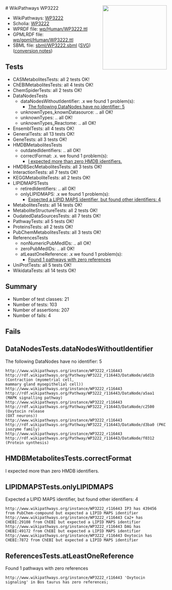<img style="float: right; width: 200px" src="../logo.png" />
# WikiPathways WP3222

* WikiPathways: [WP3222](https://identifiers.org/wikipathways:WP3222)
* Scholia: [WP3222](https://scholia.toolforge.org/wikipathways/WP3222)
* WPRDF file: [wp/Human/WP3222.ttl](../wp/Human/WP3222.ttl)
* GPMLRDF file: [wp/gpml/Human/WP3222.ttl](../wp/gpml/Human/WP3222.ttl)
* SBML file: [sbml/WP3222.sbml](../sbml/WP3222.sbml) ([SVG](../sbml/WP3222.svg)) ([conversion notes](../sbml/WP3222.txt))

## Tests
* CASMetabolitesTests: all 2 tests OK!
* ChEBIMetabolitesTests: all 4 tests OK!
* ChemSpiderTests: all 2 tests OK!
* DataNodesTests
    * dataNodesWithoutIdentifier: .x we found 1 problem(s):
        * [The following DataNodes have no identifier: 5](#d2d32fa4)
    * unknownTypes_knownDatasource: .. all OK!
    * unknownTypes: .. all OK!
    * unknownTypes_Reactome: .. all OK!
* EnsemblTests: all 4 tests OK!
* GeneralTests: all 13 tests OK!
* GeneTests: all 3 tests OK!
* HMDBMetabolitesTests
    * outdatedIdentifiers: .. all OK!
    * correctFormat: .x. we found 1 problem(s):
        * [I expected more than zero HMDB identifiers.](#ad154c1e)
* HMDBSecMetabolitesTests: all 3 tests OK!
* InteractionTests: all 7 tests OK!
* KEGGMetaboliteTests: all 2 tests OK!
* LIPIDMAPSTests
    * retiredIdentifiers: .. all OK!
    * onlyLIPIDMAPS: .x we found 1 problem(s):
        * [Expected a LIPID MAPS identifier, but found other identifiers: 4](#48cc60bb)
* MetabolitesTests: all 14 tests OK!
* MetaboliteStructureTests: all 2 tests OK!
* OudatedDataSourcesTests: all 7 tests OK!
* PathwayTests: all 5 tests OK!
* ProteinsTests: all 2 tests OK!
* PubChemMetabolitesTests: all 3 tests OK!
* ReferencesTests
    * nonNumericPubMedIDs: .. all OK!
    * zeroPubMedIDs: .. all OK!
    * atLeastOneReference: .x we found 1 problem(s):
        * [Found 1 pathways with zero references](#35eb778e)
* UniProtTests: all 5 tests OK!
* WikidataTests: all 14 tests OK!


## Summary

* Number of test classes: 21
* Number of tests: 103
* Number of assertions: 207
* Number of fails: 4

## Fails

<a name="d2d32fa4" />

## DataNodesTests.dataNodesWithoutIdentifier

The following DataNodes have no identifier: 5
```
http://www.wikipathways.org/instance/WP3222_r116443 http://rdf.wikipathways.org/Pathway/WP3222_r116443/DataNode/a6d1b (Contraction (myometrial cell, 
mammary gland myoepithelial cell))
http://www.wikipathways.org/instance/WP3222_r116443 http://rdf.wikipathways.org/Pathway/WP3222_r116443/DataNode/a5aa1 (MAPK signalling pathway)
http://www.wikipathways.org/instance/WP3222_r116443 http://rdf.wikipathways.org/Pathway/WP3222_r116443/DataNode/c2500 (Oxytocin release 
(OXT neurons))
http://www.wikipathways.org/instance/WP3222_r116443 http://rdf.wikipathways.org/Pathway/WP3222_r116443/DataNode/d3ba0 (PKC
isozyme family)
http://www.wikipathways.org/instance/WP3222_r116443 http://rdf.wikipathways.org/Pathway/WP3222_r116443/DataNode/f0312 (Protein synthesis)
```

<a name="ad154c1e" />

## HMDBMetabolitesTests.correctFormat

I expected more than zero HMDB identifiers.
<a name="48cc60bb" />

## LIPIDMAPSTests.onlyLIPIDMAPS

Expected a LIPID MAPS identifier, but found other identifiers: 4
```
http://www.wikipathways.org/instance/WP3222_r116443 IP3 has 439456 from PubChem-compound but expected a LIPID MAPS identifier
http://www.wikipathways.org/instance/WP3222_r116443 Ca2+ has CHEBI:29108 from ChEBI but expected a LIPID MAPS identifier
http://www.wikipathways.org/instance/WP3222_r116443 DAG has CHEBI:49172 from ChEBI but expected a LIPID MAPS identifier
http://www.wikipathways.org/instance/WP3222_r116443 Oxytocin has CHEBI:7872 from ChEBI but expected a LIPID MAPS identifier
```

<a name="35eb778e" />

## ReferencesTests.atLeastOneReference

Found 1 pathways with zero references
```
http://www.wikipathways.org/instance/WP3222_r116443 'Oxytocin signaling' in Bos taurus has zero references; 
```

